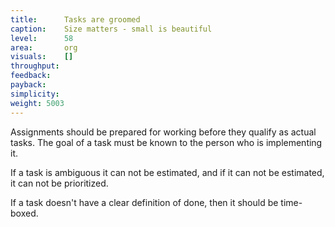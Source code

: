 ```yaml
---
title:      Tasks are groomed
caption:    Size matters - small is beautiful
level:      58
area:       org
visuals:    []
throughput:
feedback:
payback:
simplicity:
weight: 5003
---
```


Assignments should be prepared for working before they qualify as actual tasks. The goal of a task must be known to the person who is implementing it.

If a task is ambiguous it can not be estimated, and if it can not be estimated, it can not be prioritized.

If a task doesn't have a clear definition of done, then it should be time-boxed.
